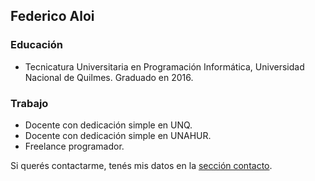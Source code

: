 ## Federico Aloi

### Educación

* Tecnicatura Universitaria en Programación Informática, Universidad Nacional de Quilmes. Graduado en 2016.

### Trabajo

* Docente con dedicación simple en UNQ.
* Docente con dedicación simple en UNAHUR.
* Freelance programador.

Si querés contactarme, tenés mis datos en la [sección contacto](/contacto).
